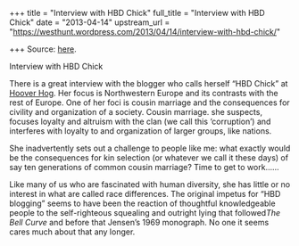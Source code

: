 +++
title = "Interview with HBD Chick"
full_title = "Interview with HBD Chick"
date = "2013-04-14"
upstream_url = "https://westhunt.wordpress.com/2013/04/14/interview-with-hbd-chick/"

+++
Source: [here](https://westhunt.wordpress.com/2013/04/14/interview-with-hbd-chick/).

Interview with HBD Chick

There is a great interview with the blogger who calls herself “HBD
Chick” at [Hoover
Hog](http://hooverhog.typepad.com/hognotes/2013/02/rebel-girl-an-interview-with-hbd-chick.html).
Her focus is Northwestern Europe and its contrasts with the rest of
Europe. One of her foci is cousin marriage and the consequences for
civility and organization of a society. Cousin marriage. she suspects,
focuses loyalty and altruism with the clan (we call this ‘corruption’)
and interferes with loyalty to and organization of larger groups, like
nations.

She inadvertently sets out a challenge to people like me: what exactly
would be the consequences for kin selection (or whatever we call it
these days) of say ten generations of common cousin marriage? Time to
get to work……

Like many of us who are fascinated with human diversity, she has little
or no interest in what are called race differences. The original
impetus for “HBD blogging” seems to have been the reaction of thoughtful
knowledgeable people to the self-righteous squealing and outright lying
that followed*The Bell Curve* and before that Jensen’s 1969 monograph.
No one it seems cares much about that any longer.



